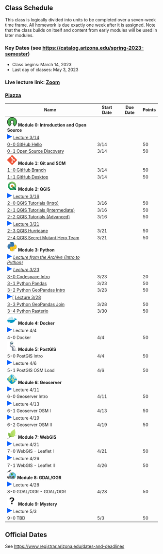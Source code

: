 
## Class Schedule

This class is logically divided into units to be completed over a seven-week time frame. All homework is due exactly one week after it is assigned. Note that the class builds on itself and content from early modules will be used in later modules.

### Key Dates (see https://catalog.arizona.edu/spring-2023-semester)
- Class begins: March 14, 2023
- Last day of classes:  May 3, 2023

### Live lecture link: [Zoom](https://arizona.zoom.us/j/86790732262)

### [Piazza](https://piazza.com/class/lf30l5i7eb755w)

|  **Name** | **Start Date** | **Due Date** | **Points** |
| --- | --- | --- | ---  |
|  **![open source](./media/open-source-32.png) Module 0: Introduction and Open Source** |  |  |  |
| ![zoom icon](./media/play-icon.png) [Lecture 3/14](https://arizona.hosted.panopto.com/Panopto/Pages/Viewer.aspx?id=948dd654-4e1d-4ae5-83be-afc6007e680e) | | | |
|  [0-0 GitHub Hello](https://classroom.github.com/a/bIDfU6rH) | 3/14 |  | 50 |
|  [0-1 Open Source Discovery](https://classroom.github.com/a/YLdN4FDt) | 3/14 |  | 50 |
|  **![git](./media/git-32.png) Module 1: Git and SCM** |  |  |  |
|  [1-0 GitHub Branch](https://classroom.github.com/a/GL7PnvKa) | 3/14 |  | 50 |
|  [1-1 GitHub Desktop](https://classroom.github.com/a/AQI6lR3W) | 3/14 |  | 50 |
|  **![qgis](./media/qgis-32.png) Module 2: QGIS** |  |  |  |
| ![zoom icon](./media/play-icon.png) [Lecture 3/16](https://arizona.hosted.panopto.com/Panopto/Pages/Viewer.aspx?id=e15ca799-9d32-4e94-afd0-afc80047e518) | | | |
|  [2-0 QGIS Tutorials (Intro)](https://classroom.github.com/a/fq8fgSyf) | 3/16 | | 50 |
|  [2-1 QGIS Tutorials (Intermediate)](https://classroom.github.com/a/BTTJp1Jy) | 3/16 |  | 50 |
|  [2-2 QGIS Tutorials (Advanced)](https://classroom.github.com/a/yCWMVvXf) | 3/16 | | 50 |
| ![zoom icon](./media/play-icon.png) [Lecture 3/21](https://arizona.hosted.panopto.com/Panopto/Pages/Viewer.aspx?id=0f31d1d5-b8c5-4821-8074-afcd003af2f6) | | | |
|  [2-3 QGIS Hurricane](https://classroom.github.com/a/KkpH1T9V) | 3/21 | | 50 |
|  [2-4 QGIS Secret Mutant Hero Team](https://classroom.github.com/a/5rJCgPls) | 3/21 | | 50 |
|  **![python](./media/python-32.png) Module 3: Python** |  |  |  |
|  ![zoom icon](media/play-icon.png) _[Lecture from the Archive (Intro to Python)](https://arizona.hosted.panopto.com/Panopto/Pages/Viewer.aspx?id=83304fba-424f-430f-87e1-adcc00448e6e)_ |  |  |  |
|  ![zoom icon](media/play-icon.png) _[Lecture 3/23](https://arizona.hosted.panopto.com/Panopto/Pages/Viewer.aspx?id=114e6569-a193-41bf-bb65-afcf004b43e4)_ |  |  |  |
|  [3-0 Codespace Intro](https://classroom.github.com/a/7dD6fUOj) | 3/23 | | 20 |
|  [3-1 Python Pandas](https://classroom.github.com/a/WCmy-rq9) | 3/23 | | 50 |
|  [3-2 Python GeoPandas Intro](https://classroom.github.com/a/bnnz6IYQ) | 3/23 |  | 50 |
| ![zoom icon](./media/play-icon.png)[ [Lecture 3/28](https://arizona.hosted.panopto.com/Panopto/Pages/Viewer.aspx?id=f973bd55-8028-4e59-a8b9-afd4003e3822) | | | |
|  [3-3 Python GeoPandas Join](https://classroom.github.com/a/VSnXZvpY) | 3/28 |  | 50 |
|  [3-4 Python Rasterio](https://classroom.github.com/a/hRhGtxJM) | 3/30 | | 50 |
|  **![docker](./media/docker-32.png) Module 4: Docker** |  |  |  |
| ![zoom icon](./media/play-icon.png) Lecture 4/4 | | | |
|  4-0 Docker | 4/4 |  | 50 |
|  **![postgis](./media/postgis-32.png) Module 5: PostGIS** |  |  |  |
|  5-0 PostGIS Intro | 4/4 | | 50 |
| ![zoom icon](./media/play-icon.png) Lecture 4/6 | | | |
|  5-1 PostGIS OSM Load | 4/6 | | 50 |
|  **![geoserver](./media/geoserver-32.png) Module 6: Geoserver** |  |  |  |
| ![zoom icon](./media/play-icon.png) Lecture 4/11 | | | |
|  6-0 Geoserver Intro | 4/11 | | 50 |
| ![zoom icon](./media/play-icon.png) Lecture 4/13 | | | |
|  6-1 Geoserver OSM I | 4/13 | | 50 |
| ![zoom icon](./media/play-icon.png) Lecture 4/19 | | | |
|  6-2 Geoserver OSM II | 4/19 | | 50 |
|  **![leaflet](./media/leaflet-32.png) Module 7: WebGIS** |  |  |  |
| ![zoom icon](./media/play-icon.png) Lecture 4/21 | | | |
|  7-0 WebGIS - Leaflet I | 4/21 | | 50 |
| ![zoom icon](./media/play-icon.png) Lecture 4/26 | | | |
|  7-1 WebGIS - Leaflet II | 4/26 | | 50 |
|  **![leaflet](./media/gdal-32.png) Module 8: GDAL/OGR** |  |  |  |
| ![zoom icon](./media/play-icon.png) Lecture 4/28 | | | |
|  8-0 GDAL/OGR - GDAL/OGR | 4/28 | | 50 |
|  **![guest](./media/question-32.png) Module 9: Mystery** |  |  |  |
| ![zoom icon](./media/play-icon.png) Lecture 5/3 | | | |
|  9-0 TBD | 5/3 | | 50 |

## Official Dates
See https://www.registrar.arizona.edu/dates-and-deadlines


